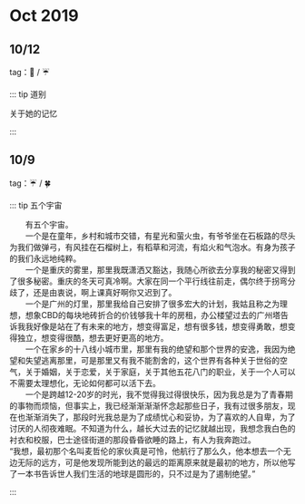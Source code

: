 # Oct 2019


## 10/12

tag：:fallen_leaf: / :umbrella:

::: tip 道别

关于她的记忆





::: 



## 10/9

tag：:umbrella: / :four_leaf_clover:

::: tip 五个宇宙

&emsp;&emsp;有五个宇宙。  
&emsp;&emsp;一个是在童年，乡村和城市交错，有星光和萤火虫，有爷爷坐在石板路的尽头为我们做弹弓，有风挂在石榴树上，有稻草和河流，有焰火和气泡水。有身为孩子的我们永远地纯粹。  
&emsp;&emsp;一个是重庆的雾里，那里我既潇洒又豁达，我随心所欲去分享我的秘密又得到了很多秘密。重庆的冬天可真冷啊。大家在同一个平行线往前走，偶尔终于拐弯分歧了，还是由衷说，啊上课真好啊你又迟到了。  
&emsp;&emsp;一个是广州的灯里，那里我给自己安排了很多宏大的计划，我姑且称之为理想，想象CBD的每块地砖折合的价钱够我十年的房租，办公楼望过去的广州塔告诉我我好像是站在了有未来的地方，想变得富足，想有很多钱，想变得勇敢，想变得独立，想变得很酷，想去更好更高的地方。  
&emsp;&emsp;一个在家乡的十八线小城市里，那里有我的绝望和那个世界的安逸，我因为绝望和失望逃离那里，可是那里又有我不能割舍的，这个世界有各种关于世俗的空气，关于婚姻，关于恋爱，关于家庭，关于其他五花八门的职业，关于一个人可以不需要太理想化，无论如何都可以活下去。  
&emsp;&emsp;一个是跨越12-20岁的时光，我不觉得我过得很快乐，因为我总是为了青春期的事物而烦恼，但事实上，我已经渐渐渐渐怀念起那些日子，我有过很多朋友，现在也渐渐消失了，那段时光我总是为了成绩忧心和妥协，为了喜欢的人自卑，为了讨厌的人彻夜难眠。不知道为什么，越长大过去的记忆就越出现，我想念我白色的衬衣和校服，巴士途径街道的那段昏昏欲睡的路上，有人为我奔跑过。  
“我想，最初那个名叫麦哲伦的家伙真是可怜，他航行了那么久，他本想去一个无边无际的远方，可是他发现所能到达的最远的距离原来就是最初的地方，所以他写了一本书告诉世人我们生活的地球是圆形的，只不过是为了遏制绝望。”  

:::
